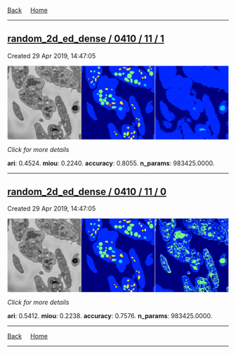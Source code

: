 
[Back](..)&nbsp;&nbsp;&nbsp;&nbsp;&nbsp;[Home](https://leapmanlab.github.io/snapshots)

---

<div class="summary"><a href="1"><h2>random_2d_ed_dense / 0410 / 11 / 1</h2></a><p>Created 29 Apr 2019, 14:47:05
</p><a href="1"><img src="1/media/summary.png" align="center"></a><p>
<i>Click for more details</i>
</p></div>

**ari**: 0.4524. **miou**: 0.2240. **accuracy**: 0.8055. **n_params**: 983425.0000. 

---

<div class="summary"><a href="0"><h2>random_2d_ed_dense / 0410 / 11 / 0</h2></a><p>Created 29 Apr 2019, 14:47:05
</p><a href="0"><img src="0/media/summary.png" align="center"></a><p>
<i>Click for more details</i>
</p></div>

**ari**: 0.5412. **miou**: 0.2238. **accuracy**: 0.7576. **n_params**: 983425.0000. 

---

[Back](..)&nbsp;&nbsp;&nbsp;&nbsp;&nbsp;[Home](https://leapmanlab.github.io/snapshots)

---